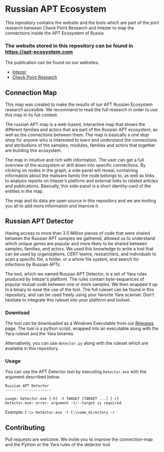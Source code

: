 # Russian APT Ecosystem

This repository contains the website and the tools which are part of the joint research between Check Point Research and Intezer to map the connections inside the APT Ecosystem of Russia.

### The website stored in this repository can be found in https://apt-ecosystem.com

The publication can be found on our websites:
 - [Intezer](https://www.intezer.com/blog-russian-apt-ecosystem/)
 - [Check Point Research](https://research.checkpoint.com/russianaptecosystem/)

## Connection Map

This map was created to make the results of our APT Russian Ecosystem research accesible. We recommend to read the full research in order to use this map in its full context.

The russian APT map is a web-based, interactive map that shows the different families and actors that are part of the Russian APT ecosystem, as well as the connections between them. The map is basically a one stop shop for anyone who is interested to learn and understand the connections and attributions of the samples, modules, families and actors that together are building this ecosystem.

The map in intuitive and rich with information. The user can get a full overview of the ecosystem or drill down into specific connections. By clicking on nodes in the graph, a side panel will reveal, containing information about the malware family the node belongs to, as well as links to analysis reports on Intezer’s platform and external links to related articles and publications. Basically, this side-panel is a short identity-card of the entities in the map.

The map and its data are open source in this repository and we are inviting you all to add more information and improve it.


## Russian APT Detector

Having access to more than 3.5 Million pieces of code that were shared between the Russian APT samples we gathered, allowed us to understand which unique genes are popular and more likely to be shared between samples, families, and actors. We used this knowledge to write a tool that can be used by organizations, CERT teams, researchers, and individuals to scan a specific file, a folder, or a whole file system, and search for infections by Russian APTs.

The tool, which we named Russian APT Detector, is a set of Yara rules produced by Intezer’s platform. The rules contain byte-sequences of popular mutual code between one or more samples. We then wrapped it up in a binary to ease the use of the tool. The full ruleset can be found in this repository, and can be used freely using your favorite Yara scanner. Don’t hesitate to integrate this ruleset into your platform and toolset.

### Download
The tool can be downloaded as a Windows Executable from our [Releases](https://github.com/itayc0hen/apt-ecosystem/releases) page. The tool is a python script, wrapped into an executable along with the Yara ruleset and the Yara binaries.

Alternatively, you can use `detector.py` along with the ruleset which are available in this repository. 

### Usage

You can use the APT Detector tool by executing `Detector.exe` with the argument described below.

```
Russian APT Detector
---------------------

usage: Detector.exe [-h] -t TARGET [TARGET ...] [-r]
Detector.exe: error: argument -t/--target is required
```

Example: `C:\> Detector.exe -t C:\some_directory -r`



## Contributing
Pull requests are welcome. We invite you to improve the connection-map and the Python or the Yara rules of the detector tool

